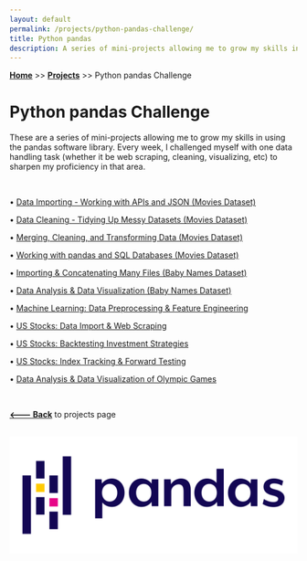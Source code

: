 ```yaml
---
layout: default
permalink: /projects/python-pandas-challenge/
title: Python pandas
description: A series of mini-projects allowing me to grow my skills in using the pandas software library.
---
```

**[Home](https://xyjiang970.github.io)** >> **[Projects](https://xyjiang970.github.io/projects/)** >> Python pandas Challenge

# Python pandas Challenge

These are a series of mini-projects allowing me to grow my skills in using the pandas software library. Every week, I challenged myself with one data handling task (whether it be web scraping, cleaning, visualizing, etc) to sharpen my proficiency in that area.

<br>

• [Data Importing - Working with APIs and JSON (Movies Dataset)](#)

• [Data Cleaning - Tidying Up Messy Datasets (Movies Dataset)](#)

• [Merging, Cleaning, and Transforming Data (Movies Dataset)](#)

• [Working with pandas and SQL Databases (Movies Dataset)](#)

• [Importing & Concatenating Many Files (Baby Names Dataset)](#)

• [Data Analysis & Data Visualization (Baby Names Dataset)](#)

• [Machine Learning: Data Preprocessing & Feature Engineering](#)

• [US Stocks: Data Import & Web Scraping](#)

• [US Stocks: Backtesting Investment Strategies](#)

• [US Stocks: Index Tracking & Forward Testing](#)

• [Data Analysis & Data Visualization of Olympic Games](#)

<br>

**[<--- Back](https://xyjiang970.github.io/projects/)** to projects page

<br>

<img src="/projects/pandas_project_challenge/pandas_logo.png" alt="pandas_logo">
